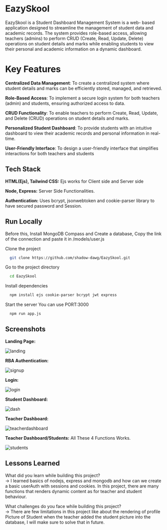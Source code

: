 
# EazySkool

EazySkool is a Student Dashboard Management System is a web- based 
application designed to streamline the management of student 
data and academic records. The system provides role-based 
access, allowing teachers (admins) to perform CRUD (Create, 
Read, Update, Delete) operations on student details and marks 
while enabling students to view their personal and academic 
information on a dynamic dashboard. 

# Key Features

**Centralized Data Management**: To create a centralized system where student details and marks can be efficiently stored, managed, and retrieved. 

**Role-Based Access**: To implement a secure login system for both teachers (admin) and students, ensuring authorized access to data.

**CRUD Functionality**: To enable teachers to perform Create, Read, Update, and Delete (CRUD) operations on student details and marks. 

**Personalized Student Dashboard**: To provide students with an intuitive dashboard to view their academic records and personal information in real-time. 

**User-Friendly Interface**: To design a user-friendly interface that simplifies interactions for both teachers and students


## Tech Stack

**HTML(Ejs), Tailwind CSS:** Ejs works for Client side and Server side 

**Node, Express:** Server Side Functionalities.

**Authentication:** Uses bcrypt, jsonwebtoken and cookie-parser library to have secured password and Session.



## Run Locally
Before this, Install MongoDB Compass and Create a database, Copy the link of the connection and paste it in /models/user.js 

Clone the project

```bash
  git clone https://github.com/shadow-dawg/EazySkool.git
```

Go to the project directory

```bash
  cd EazySkool
```

Install dependencies

```bash
  npm install ejs cookie-parser bcrypt jwt express 
```

Start the server
You can use PORT:3000

```bash
  npm run app.js
```


## Screenshots

**Landing Page:**

![landing](https://github.com/user-attachments/assets/f6ae89e9-657c-4dd3-bcba-074fe03a6411)

**RBA Authentication:**

![signup](https://github.com/user-attachments/assets/1a3949e5-d04d-4b89-9609-85923f7bbb3f)

**Login:**

![login](https://github.com/user-attachments/assets/2b2a0f29-d0ee-4f0d-b680-96c9125c0367)

**Student Dashboard:** 

![dash](https://github.com/user-attachments/assets/b611b128-9086-4897-a374-0a623680baf2)

**Teacher Dashboard:**

![teacherdashboard](https://github.com/user-attachments/assets/a99b7d29-90f1-4f33-a9ea-eacd8fa95860)

**Teacher Dashboard/Students:** All These 4 Functions Works.

![students](https://github.com/user-attachments/assets/f222599e-96d3-4f88-8ff1-49bc7b1154df)


## Lessons Learned

What did you learn while building this project?   
-> I learned basics of nodejs, express and mongodb and how can we create a basic userAuth with sessions and cookies. In this project, there are many functions that renders dynamic content as for teacher and student behaviour.


What challenges do you face while building this project?  
-> There are few limitations in this project like about the rendering of profile Picture of Student when the teacher added the student picture into the database, I will make sure to solve that in future.

